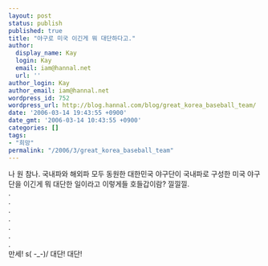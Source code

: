 ```yaml
---
layout: post
status: publish
published: true
title: "야구로 미국 이긴게 뭐 대단하다고."
author:
  display_name: Kay
  login: Kay
  email: iam@hannal.net
  url: ''
author_login: Kay
author_email: iam@hannal.net
wordpress_id: 752
wordpress_url: http://blog.hannal.com/blog/great_korea_baseball_team/
date: '2006-03-14 19:43:55 +0900'
date_gmt: '2006-03-14 10:43:55 +0900'
categories: []
tags:
- "희망"
permalink: "/2006/3/great_korea_baseball_team"
---
```

<p>나 원 참나. 국내파와 해외파 모두 동원한 대한민국 야구단이 국내파로 구성한 미국 야구단을 이긴게 뭐 대단한 일이라고 이렇게들 호들갑이람? 낄낄낄.<br />
.<br />
.<br />
.<br />
.<br />
.<br />
.<br />
.<br />
만세! s( -_-)/ 대단! 대단!</p>
